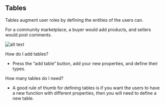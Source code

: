 ## Tables ##

Tables augment user roles by defining the entities of the users can. 

For a community marketplace, a buyer would add products, and sellers would post comments. 

![alt text](http://appcubator.com/static/img/tutorial/Tables_1.png)

How do I add tables? 

- Press the “add table” button, add your new properties, and define their types.

How many tables do I need?

- A good rule of thumb for defining tables is if you want the users to have a new function with different properties, then you will need to define a new table.

